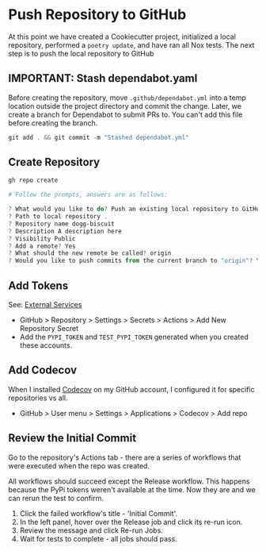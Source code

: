 # Push Repository to GitHub

At this point we have created a Cookiecutter project, initialized a local repository, performed a `poetry update`, and have ran all Nox tests. The next step is to push the local repository to GitHub

## IMPORTANT: Stash dependabot.yaml

Before creating the repository, move `.github/dependabot.yml` into a temp location outside the project directory and commit the change. Later, we create a branch for Dependabot to submit PRs to. You can't add this file before creating the branch.

```powershell
git add . && git commit -m "Stashed dependabot.yml"
```

## Create Repository

```powershell
gh repo create

# Follow the prompts, answers are as follows:

? What would you like to do? Push an existing local repository to GitHub
? Path to local repository .
? Repository name dogg-biscuit
? Description A description here
? Visibility Public
? Add a remote? Yes
? What should the new remote be called? origin
? Would you like to push commits from the current branch to "origin"? Yes
```

## Add Tokens

See: [External Services](external-services.md)

- GitHub > Repository > Settings > Secrets > Actions > Add New Repository Secret
- Add the `PYPI_TOKEN` and `TEST_PYPI_TOKEN` generated when you created these accounts.

## Add Codecov

When I installed [Codecov](../environment/external-services.md/#codecov) on my GitHub account, I configured it for specific repositories vs all.

- GitHub > User menu > Settings > Applications > Codecov > Add repo

## Review the Initial Commit

Go to the repository's Actions tab - there are a series of workflows that were executed when the repo was created.

All workflows should succeed except the Release workflow. This happens because the PyPi tokens weren't available at the time. Now they are and we can rerun the test to confirm.

1. Click the failed workflow's title - 'Initial Commit'.
2. In the left panel, hover over the Release job and click its re-run icon.
3. Review the message and click Re-run Jobs.
4. Wait for tests to complete - all jobs should pass.
